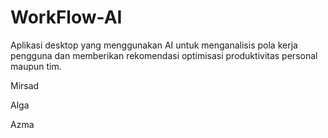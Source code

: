 # WorkFlow-AI
Aplikasi desktop yang menggunakan AI untuk menganalisis pola kerja pengguna dan memberikan rekomendasi optimisasi produktivitas personal maupun tim.

Mirsad 

Alga 

Azma
